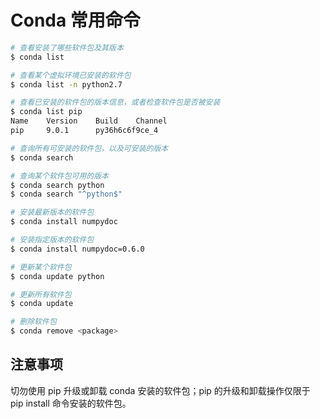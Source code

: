 # Conda 常用命令

```sh
# 查看安装了哪些软件包及其版本
$ conda list

# 查看某个虚拟环境已安装的软件包
$ conda list -n python2.7

# 查看已安装的软件包的版本信息，或者检查软件包是否被安装
$ conda list pip
Name    Version    Build    Channel
pip     9.0.1      py36h6c6f9ce_4

# 查询所有可安装的软件包，以及可安装的版本
$ conda search

# 查询某个软件包可用的版本
$ conda search python
$ conda search "^python$"

# 安装最新版本的软件包
$ conda install numpydoc

# 安装指定版本的软件包
$ conda install numpydoc=0.6.0

# 更新某个软件包
$ conda update python

# 更新所有软件包
$ conda update

# 删除软件包
$ conda remove <package>
```

## 注意事项

切勿使用 pip 升级或卸载 conda 安装的软件包；pip 的升级和卸载操作仅限于 pip install 命令安装的软件包。